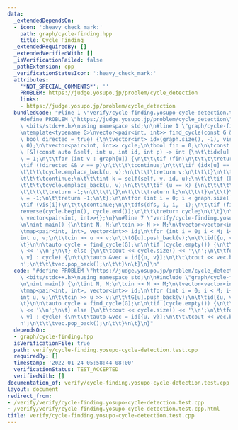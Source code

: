 ```yaml
---
data:
  _extendedDependsOn:
  - icon: ':heavy_check_mark:'
    path: graph/cycle-finding.hpp
    title: Cycle Finding
  _extendedRequiredBy: []
  _extendedVerifiedWith: []
  _isVerificationFailed: false
  _pathExtension: cpp
  _verificationStatusIcon: ':heavy_check_mark:'
  attributes:
    '*NOT_SPECIAL_COMMENTS*': ''
    PROBLEM: https://judge.yosupo.jp/problem/cycle_detection
    links:
    - https://judge.yosupo.jp/problem/cycle_detection
  bundledCode: "#line 1 \"verify/cycle-finding.yosupo-cycle-detection.test.cpp\"\n\
    #define PROBLEM \"https://judge.yosupo.jp/problem/cycle_detection\"\n\n#include\
    \ <bits/stdc++.h>\nusing namespace std;\n\n#line 1 \"graph/cycle-finding.hpp\"\
    \ntemplate<typename G>\nvector<pair<int, int>> find_cycle(const G &graph, const\
    \ bool directed = true) {\n\tvector<int> idx(graph.size(), -1), vis(graph.size(),\
    \ 0);\n\tvector<pair<int, int>> cycle;\n\tbool fin = 0;\n\n\tconst auto dfs =\
    \ [&](const auto &self, int u, int id, int p) -> int {\n\t\tidx[u] = id, vis[u]\
    \ = 1;\n\t\tfor (int v : graph[u]) {\n\t\t\tif (fin)\n\t\t\t\treturn -1;\n\t\t\
    \tif (!directed && v == p)\n\t\t\t\tcontinue;\n\t\t\tif (idx[u] == idx[v]) {\n\
    \t\t\t\tcycle.emplace_back(u, v);\n\t\t\t\treturn v;\n\t\t\t}\n\t\t\tif (vis[v])\n\
    \t\t\t\tcontinue;\n\t\t\tint k = self(self, v, id, u);\n\t\t\tif (k != -1) {\n\
    \t\t\t\tcycle.emplace_back(u, v);\n\t\t\t\tif (u == k) {\n\t\t\t\t\tfin = 1;\n\
    \t\t\t\t\treturn -1;\n\t\t\t\t}\n\t\t\t\treturn k;\n\t\t\t}\n\t\t}\n\t\tidx[u]\
    \ = -1;\n\t\treturn -1;\n\t};\n\n\tfor (int i = 0; i < graph.size(); i++) {\n\t\
    \tif (vis[i])\n\t\t\tcontinue;\n\t\tdfs(dfs, i, i, -1);\n\t\tif (fin) {\n\t\t\t\
    reverse(cycle.begin(), cycle.end());\n\t\t\treturn cycle;\n\t\t}\n\t}\n\treturn\
    \ vector<pair<int, int>>{};\n}\n#line 7 \"verify/cycle-finding.yosupo-cycle-detection.test.cpp\"\
    \n\nint main() {\n\tint N, M;\n\tcin >> N >> M;\n\tvector<vector<int>> G(N);\n\
    \tmap<pair<int, int>, vector<int>> id;\n\tfor (int i = 0; i < M; i++) {\n\t\t\
    int u, v;\n\t\tcin >> u >> v;\n\t\tG[u].push_back(v);\n\t\tid[{u, v}].push_back(i);\n\
    \t}\n\n\tauto cycle = find_cycle(G);\n\n\tif (cycle.empty()) {\n\t\tcout << -1\
    \ << '\\n';\n\t} else {\n\t\tcout << cycle.size() << '\\n';\n\t\tfor (auto [u,\
    \ v] : cycle) {\n\t\t\tauto &vec = id[{u, v}];\n\t\t\tcout << vec.back() << '\\\
    n';\n\t\t\tvec.pop_back();\n\t\t}\n\t}\n}\n"
  code: "#define PROBLEM \"https://judge.yosupo.jp/problem/cycle_detection\"\n\n#include\
    \ <bits/stdc++.h>\nusing namespace std;\n\n#include \"graph/cycle-finding.hpp\"\
    \n\nint main() {\n\tint N, M;\n\tcin >> N >> M;\n\tvector<vector<int>> G(N);\n\
    \tmap<pair<int, int>, vector<int>> id;\n\tfor (int i = 0; i < M; i++) {\n\t\t\
    int u, v;\n\t\tcin >> u >> v;\n\t\tG[u].push_back(v);\n\t\tid[{u, v}].push_back(i);\n\
    \t}\n\n\tauto cycle = find_cycle(G);\n\n\tif (cycle.empty()) {\n\t\tcout << -1\
    \ << '\\n';\n\t} else {\n\t\tcout << cycle.size() << '\\n';\n\t\tfor (auto [u,\
    \ v] : cycle) {\n\t\t\tauto &vec = id[{u, v}];\n\t\t\tcout << vec.back() << '\\\
    n';\n\t\t\tvec.pop_back();\n\t\t}\n\t}\n}"
  dependsOn:
  - graph/cycle-finding.hpp
  isVerificationFile: true
  path: verify/cycle-finding.yosupo-cycle-detection.test.cpp
  requiredBy: []
  timestamp: '2022-01-24 05:58:44-08:00'
  verificationStatus: TEST_ACCEPTED
  verifiedWith: []
documentation_of: verify/cycle-finding.yosupo-cycle-detection.test.cpp
layout: document
redirect_from:
- /verify/verify/cycle-finding.yosupo-cycle-detection.test.cpp
- /verify/verify/cycle-finding.yosupo-cycle-detection.test.cpp.html
title: verify/cycle-finding.yosupo-cycle-detection.test.cpp
---
```


